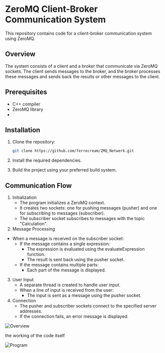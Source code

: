 # ZeroMQ Client-Broker Communication System
This repository contains code for a client-broker communication system using ZeroMQ.
## Overview
The system consists of a client and a broker that communicate via ZeroMQ sockets. The client sends messages to the broker, and the broker processes these messages and sends back the results or other messages to the client.
## Prerequisites

- C++ compiler
- ZeroMQ library
- 
## Installation

1. Clone the repository:

   ```bash
   git clone https://github.com/ferrecream/ZMQ_Netwerk.git

2. Install the required dependencies.
3. Build the project using your preferred build system.

## Communication Flow
1. Initialization
   - The program initializes a ZeroMQ context.
   - It creates two sockets: one for pushing messages (pusher) and one for subscribing to messages (subscriber).
   - The subscriber socket subscribes to messages with the topic "Calculation".
3. Message Processing
- When a message is received on the subscriber socket:
   - If the message contains a single expression:
      - The expression is evaluated using the evaluateExpression function.
      - The result is sent back using the pusher socket.
   - If the message contains multiple parts:
      - Each part of the message is displayed.
3. User Input
   - A separate thread is created to handle user input.
   - When a line of input is received from the user:
      - The input is sent as a message using the pusher socket.
6. Connection
   - The pusher and subscriber sockets connect to the specified server addresses.
   - If the connection fails, an error message is displayed.
     
![Overview](./Resources/Architecture_ZMQ.png)

the working of the code itself

![Program](./Resources/program_ZMQ.png)
